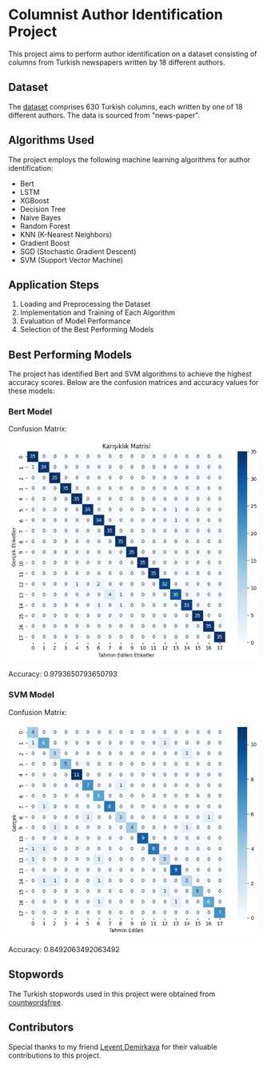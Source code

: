 # Columnist Author Identification Project

This project aims to perform author identification on a dataset consisting of columns from Turkish newspapers written by 18 different authors.

## Dataset

The [dataset](https://data.tdd.ai/#/972a75bd-b945-48a6-9a02-e72778f32f38) comprises 630 Turkish columns, each written by one of 18 different authors. The data is sourced from "news-paper".

## Algorithms Used

The project employs the following machine learning algorithms for author identification:

- Bert
- LSTM
- XGBoost
- Decision Tree
- Naive Bayes
- Random Forest
- KNN (K-Nearest Neighbors)
- Gradient Boost
- SGD (Stochastic Gradient Descent)
- SVM (Support Vector Machine)

## Application Steps

1. Loading and Preprocessing the Dataset
2. Implementation and Training of Each Algorithm
3. Evaluation of Model Performance
4. Selection of the Best Performing Models

## Best Performing Models

The project has identified Bert and SVM algorithms to achieve the highest accuracy scores. Below are the confusion matrices and accuracy values for these models:

### Bert Model

Confusion Matrix:

![](images/bert.jpg)

Accuracy: 0.9793650793650793

### SVM Model

Confusion Matrix:

![](images/svm.jpg)

Accuracy: 0.8492063492063492

## Stopwords

The Turkish stopwords used in this project were obtained from [countwordsfree](https://countwordsfree.com/stopwords/turkish).

## Contributors

Special thanks to my friend [Levent Demirkaya](https://github.com/leventDemirkaya) for their valuable contributions to this project.
